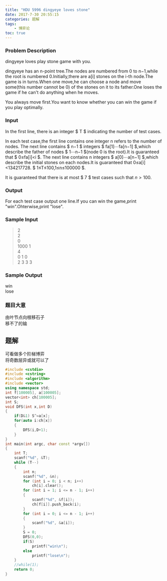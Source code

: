 ```yaml
---
title: "HDU 5996 dingyeye loves stone"
date: 2017-7-30 20:55:15
categories: 题解
tags:
    - 博弈论
toc: true
---
```


### Problem Description
dingyeye loves play stone game with you.

dingyeye has an n-point tree.The nodes are numbered from 0 to n−1,while the root is numbered 0.Initially,there are a[i] stones on the i-th node.The game is in turns.When one move,he can choose a node and move some(this number cannot be 0) of the stones on it to its father.One loses the game if he can't do anything when he moves.
<!--more-->
You always move first.You want to know whether you can win the game if you play optimally.
 

### Input
In the first line, there is an integer $ T $ indicating the number of test cases.

In each test case,the first line contains one integer n refers to the number of nodes.
The next line contains $ n−1 $ integers $ fa[1]⋯fa[n−1] $,which describe the father of nodes $ 1⋯n−1 $(node 0 is the root).It is guaranteed that $ 0≤fa[i]<i $.
The next line contains n integers $ a[0]⋯a[n−1] $,which describe the initial stones on each nodes.It is guaranteed that 0≤a[i]<134217728.
$ 1≤T≤100,1≤n≤100000 $.

It is guaranteed that there is at most $ 7 $ test cases such that $n>100$.
 

### Output
For each test case output one line.If you can win the game,print "win".Ohterwise,print "lose".
 

### Sample Input
>2  
2  
0  
1000 1  
4  
0 1 0  
2 3 3 3   

### Sample Output
win  
lose  

### 题目大意
由叶节点向根移石子    
移不了的输

## 题解  

可看做多个阶梯博弈  
将奇数层异或就可以了


```c++
#include <cstdio>
#include <cstring>
#include <algorithm>
#include <vector>
using namespace std;
int f[100005], a[100005];
vector<int> ch[100005];
int S;
void DFS(int x,int D)
{
    if(D&1) S^=a[x];
    for(auto i:ch[x])
    {
        DFS(i,D+1);
    }
}
int main(int argc, char const *argv[])
{
    int T;
    scanf("%d", &T);
    while (T--)
    {
        int n;
        scanf("%d", &n);
        for (int i = 0; i < n; i++)
            ch[i].clear();
        for (int i = 1; i <= n - 1; i++)
        {
            scanf("%d", &f[i]);
            ch[f[i]].push_back(i);
        }
        for (int i = 0; i <= n - 1; i++)
        {
            scanf("%d", &a[i]);
        }
        S = 0;
        DFS(0,0);
        if(S)
            printf("win\n");
        else 
            printf("lose\n");
    }
    //while(1);
    return 0;
}
```